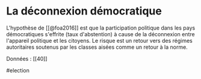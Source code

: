 # La déconnexion démocratique

L'hypothèse de [[@foa2016]] est que la participation politique dans les pays démocratiques s'effrite (taux d'abstention) à cause de la déconnexion entre l'appareil politique et les citoyens. Le risque est un retour vers des régimes autoritaires soutenus par les classes aisées comme un retour à la norme.

Données : [[40]]

#election 